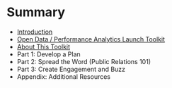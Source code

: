 # Summary

* [Introduction](README.md)
* [Open Data / Performance Analytics Launch Toolkit](open_data__performance_analytics_launch_toolkit.md)
* [About This Toolkit](Open-Data-Performance-Analytics-Launch-Toolkit/about.md)
* Part 1: Develop a Plan
* Part 2: Spread the Word (Public Relations 101)
* Part 3: Create Engagement and Buzz
* Appendix: Additional Resources

